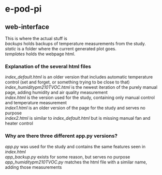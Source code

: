 # e-pod-pi  
## web-interface  
This is where the actual stuff is  
*backups* holds backups of temperature measurements from the study.  
*static* is a folder where the current generated plot goes.  
*templates* holds the webpage html.  
### Explanation of the several html files  
*index_default.html* is an older version that includes automatic temperature control (set and forget, or something trying to be close to that)  
*index_humiditypm210TVOC.html* is the newest iteration of the purely manual page, adding humidity and air quality measurement  
*index.html* is the version used for the study, containing only manual control and temperature measurement  
*index1.html* is an older version of the page for the study and serves no purpose  
*index2.html* is similar to *index_default.html* but is missing manual fan and heater control  
### Why are there three different app.py versions?  
*app.py* was used for the study and contains the same features seen in *index.html*  
*app_backup.py* exists for some reason, but serves no purpose  
*app_humiditypm210TVOC.py* matches the html file with a similar name, adding those measurements  